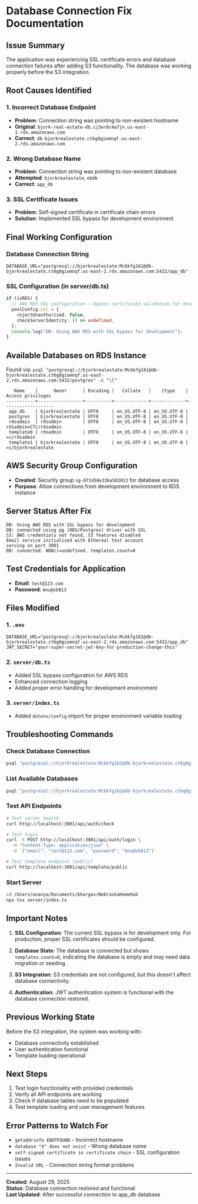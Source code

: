 # Database Connection Fix Documentation

## Issue Summary
The application was experiencing SSL certificate errors and database connection failures after adding S3 functionality. The database was working properly before the S3 integration.

## Root Causes Identified

### 1. **Incorrect Database Endpoint**
- **Problem**: Connection string was pointing to non-existent hostname
- **Original**: `bjork-real-estate-db.cj3wr0c4a7jn.us-east-1.rds.amazonaws.com`
- **Correct**: `db-bjorkrealestate.ct6g8giomnqf.us-east-2.rds.amazonaws.com`

### 2. **Wrong Database Name**
- **Problem**: Connection string was pointing to non-existent database
- **Attempted**: `bjorkrealestate`, `ebdb`
- **Correct**: `app_db`

### 3. **SSL Certificate Issues**
- **Problem**: Self-signed certificate in certificate chain errors
- **Solution**: Implemented SSL bypass for development environment

## Final Working Configuration

### Database Connection String
```
DATABASE_URL="postgresql://bjorkrealestate:Mcbkfg161@db-bjorkrealestate.ct6g8giomnqf.us-east-2.rds.amazonaws.com:5432/app_db"
```

### SSL Configuration (in server/db.ts)
```typescript
if (isRDS) {
  // AWS RDS SSL configuration - bypass certificate validation for development
  poolConfig.ssl = {
    rejectUnauthorized: false,
    checkServerIdentity: () => undefined,
  };
  console.log("DB: Using AWS RDS with SSL bypass for development");
}
```

## Available Databases on RDS Instance
Found via: `psql "postgresql://bjorkrealestate:Mcbkfg161@db-bjorkrealestate.ct6g8giomnqf.us-east-2.rds.amazonaws.com:5432/postgres" -c "\l"`

```
   Name    |      Owner      | Encoding |   Collate   |    Ctype    |   Access privileges
-----------+-----------------+----------+-------------+-------------+-------------------
 app_db    | bjorkrealestate | UTF8     | en_US.UTF-8 | en_US.UTF-8 | 
 postgres  | bjorkrealestate | UTF8     | en_US.UTF-8 | en_US.UTF-8 | 
 rdsadmin  | rdsadmin        | UTF8     | en_US.UTF-8 | en_US.UTF-8 | rdsadmin=CTc/rdsadmin
 template0 | rdsadmin        | UTF8     | en_US.UTF-8 | en_US.UTF-8 | =c/rdsadmin
 template1 | bjorkrealestate | UTF8     | en_US.UTF-8 | en_US.UTF-8 | =c/bjorkrealestate
```

## AWS Security Group Configuration
- **Created**: Security group `sg-071458e336a502013` for database access
- **Purpose**: Allow connections from development environment to RDS instance

## Server Status After Fix
```
DB: Using AWS RDS with SSL bypass for development
DB: connected using pg (RDS/Postgres) driver with SSL
S3: AWS credentials not found, S3 features disabled
Email service initialized with Ethereal test account
serving on port 3001
DB: connected. NOW()=undefined. templates.count=0
```

## Test Credentials for Application
- **Email**: `test@123.com`
- **Password**: `Anu@sb813`

## Files Modified

### 1. `.env`
```
DATABASE_URL="postgresql://bjorkrealestate:Mcbkfg161@db-bjorkrealestate.ct6g8giomnqf.us-east-2.rds.amazonaws.com:5432/app_db"
JWT_SECRET="your-super-secret-jwt-key-for-production-change-this"
```

### 2. `server/db.ts`
- Added SSL bypass configuration for AWS RDS
- Enhanced connection logging
- Added proper error handling for development environment

### 3. `server/index.ts`
- Added `dotenv/config` import for proper environment variable loading

## Troubleshooting Commands

### Check Database Connection
```bash
psql "postgresql://bjorkrealestate:Mcbkfg161@db-bjorkrealestate.ct6g8giomnqf.us-east-2.rds.amazonaws.com:5432/app_db" -c "SELECT NOW();"
```

### List Available Databases
```bash
psql "postgresql://bjorkrealestate:Mcbkfg161@db-bjorkrealestate.ct6g8giomnqf.us-east-2.rds.amazonaws.com:5432/postgres" -c "\l"
```

### Test API Endpoints
```bash
# Test server health
curl http://localhost:3001/api/auth/check

# Test login
curl -X POST http://localhost:3001/api/auth/login \
  -H "Content-Type: application/json" \
  -d '{"email": "test@123.com", "password": "Anu@sb813"}'

# Test template endpoint (public)
curl http://localhost:3001/api/template/public
```

### Start Server
```bash
cd /Users/ananya/Documents/bhargav/NebraskaHomeHub
npx tsx server/index.ts
```

## Important Notes

1. **SSL Configuration**: The current SSL bypass is for development only. For production, proper SSL certificates should be configured.

2. **Database State**: The database is connected but shows `templates.count=0`, indicating the database is empty and may need data migration or seeding.

3. **S3 Integration**: S3 credentials are not configured, but this doesn't affect database connectivity.

4. **Authentication**: JWT authentication system is functional with the database connection restored.

## Previous Working State
Before the S3 integration, the system was working with:
- Database connectivity established
- User authentication functional
- Template loading operational

## Next Steps
1. Test login functionality with provided credentials
2. Verify all API endpoints are working
3. Check if database tables need to be populated
4. Test template loading and user management features

## Error Patterns to Watch For
- `getaddrinfo ENOTFOUND` - Incorrect hostname
- `database "X" does not exist` - Wrong database name
- `self-signed certificate in certificate chain` - SSL configuration issues
- `Invalid URL` - Connection string format problems

---
**Created**: August 29, 2025  
**Status**: Database connection restored and functional  
**Last Updated**: After successful connection to app_db database

